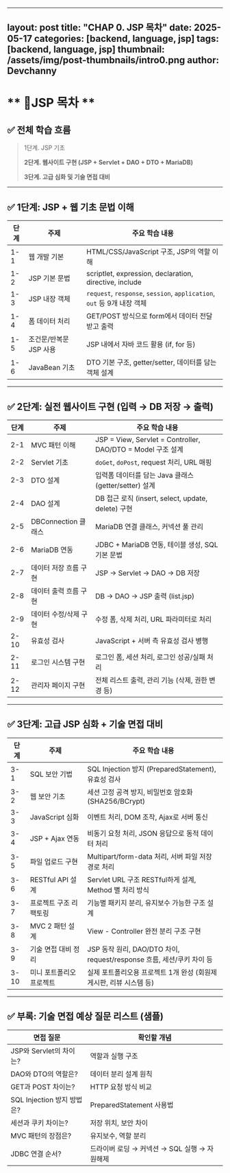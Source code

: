 
---
layout: post
title: "CHAP 0. JSP 목차"
date: 2025-05-17
categories: [backend, language, jsp]
tags: [backend, language, jsp]
thumbnail: /assets/img/post-thumbnails/intro0.png
author: Devchanny
---


# ** 📌JSP 목차 **
## ✅ 전체 학습 흐름

> 1단계. JSP 기초
> 
> 
> **2단계. 웹사이트 구현 (JSP + Servlet + DAO + DTO + MariaDB)**
> 
> **3단계. 고급 심화 및 기술 면접 대비**
> 

---

## ✅ 1단계: JSP + 웹 기초 문법 이해

| 단계 | 주제 | 주요 학습 내용 |
| --- | --- | --- |
| 1-1 | 웹 개발 기본 | HTML/CSS/JavaScript 구조, JSP의 역할 이해 |
| 1-2 | JSP 기본 문법 | scriptlet, expression, declaration, directive, include |
| 1-3 | JSP 내장 객체 | `request`, `response`, `session`, `application`, `out` 등 9개 내장 객체 |
| 1-4 | 폼 데이터 처리 | GET/POST 방식으로 form에서 데이터 전달 받고 출력 |
| 1-5 | 조건문/반복문 JSP 사용 | JSP 내에서 자바 코드 활용 (if, for 등) |
| 1-6 | JavaBean 기초 | DTO 기본 구조, getter/setter, 데이터를 담는 객체 설계 |

---

## ✅ 2단계: 실전 웹사이트 구현 (입력 → DB 저장 → 출력)

| 단계 | 주제 | 주요 학습 내용 |
| --- | --- | --- |
| 2-1 | MVC 패턴 이해 | JSP = View, Servlet = Controller, DAO/DTO = Model 구조 설계 |
| 2-2 | Servlet 기초 | `doGet`, `doPost`, request 처리, URL 매핑 |
| 2-3 | DTO 설계 | 입력폼 데이터를 담는 Java 클래스 (getter/setter) 설계 |
| 2-4 | DAO 설계 | DB 접근 로직 (insert, select, update, delete) 구현 |
| 2-5 | DBConnection 클래스 | MariaDB 연결 클래스, 커넥션 풀 관리 |
| 2-6 | MariaDB 연동 | JDBC + MariaDB 연동, 테이블 생성, SQL 기본 문법 |
| 2-7 | 데이터 저장 흐름 구현 | JSP → Servlet → DAO → DB 저장 |
| 2-8 | 데이터 출력 흐름 구현 | DB → DAO → JSP 출력 (list.jsp) |
| 2-9 | 데이터 수정/삭제 구현 | 수정 폼, 삭제 처리, URL 파라미터로 처리 |
| 2-10 | 유효성 검사 | JavaScript + 서버 측 유효성 검사 병행 |
| 2-11 | 로그인 시스템 구현 | 로그인 폼, 세션 처리, 로그인 성공/실패 처리 |
| 2-12 | 관리자 페이지 구현 | 전체 리스트 출력, 관리 기능 (삭제, 권한 변경 등) |

---

## ✅ 3단계: 고급 JSP 심화 + 기술 면접 대비

| 단계 | 주제 | 주요 학습 내용 |
| --- | --- | --- |
| 3-1 | SQL 보안 기법 | SQL Injection 방지 (PreparedStatement), 유효성 검사 |
| 3-2 | 웹 보안 기초 | 세션 고정 공격 방지, 비밀번호 암호화 (SHA256/BCrypt) |
| 3-3 | JavaScript 심화 | 이벤트 처리, DOM 조작, Ajax로 서버 통신 |
| 3-4 | JSP + Ajax 연동 | 비동기 요청 처리, JSON 응답으로 동적 데이터 처리 |
| 3-5 | 파일 업로드 구현 | Multipart/form-data 처리, 서버 파일 저장 경로 처리 |
| 3-6 | RESTful API 설계 | Servlet URL 구조 RESTful하게 설계, Method 별 처리 방식 |
| 3-7 | 프로젝트 구조 리팩토링 | 기능별 패키지 분리, 유지보수 가능한 구조 설계 |
| 3-8 | MVC 2 패턴 설계 | View - Controller 완전 분리 구조 구현 |
| 3-9 | 기술 면접 대비 정리 | JSP 동작 원리, DAO/DTO 차이, request/response 흐름, 세션/쿠키 차이 등 |
| 3-10 | 미니 포트폴리오 프로젝트 | 실제 포트폴리오용 프로젝트 1개 완성 (회원제 게시판, 리뷰 시스템 등) |

---

## ✅ 부록: 기술 면접 예상 질문 리스트 (샘플)

| 면접 질문 | 확인할 개념 |
| --- | --- |
| JSP와 Servlet의 차이는? | 역할과 실행 구조 |
| DAO와 DTO의 역할은? | 데이터 분리 설계 원칙 |
| GET과 POST 차이는? | HTTP 요청 방식 비교 |
| SQL Injection 방지 방법은? | PreparedStatement 사용법 |
| 세션과 쿠키 차이는? | 저장 위치, 보안 차이 |
| MVC 패턴의 장점은? | 유지보수, 역할 분리 |
| JDBC 연결 순서? | 드라이버 로딩 → 커넥션 → SQL 실행 → 자원해제 |
